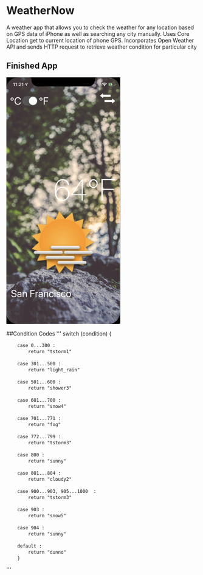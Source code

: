 

#  WeatherNow

A weather app that allows you to check the weather for any location based on GPS data of iPhone as well as searching any city manually. Uses Core Location get to current location of phone GPS. Incorporates Open Weather API and sends HTTP request to retrieve weather condition for particular city

## Finished App
<img src="https://github.com/GavinWon/WeatherNow/blob/master/weathernow.png" alt="Finished App" width=300>


##Condition Codes
'''
    switch (condition) {
    
        case 0...300 :
            return "tstorm1"
        
        case 301...500 :
            return "light_rain"
        
        case 501...600 :
            return "shower3"
        
        case 601...700 :
            return "snow4"
        
        case 701...771 :
            return "fog"
        
        case 772...799 :
            return "tstorm3"
        
        case 800 :
            return "sunny"
        
        case 801...804 :
            return "cloudy2"
        
        case 900...903, 905...1000  :
            return "tstorm3"
        
        case 903 :
            return "snow5"
        
        case 904 :
            return "sunny"
        
        default :
            return "dunno"
        }
'''

